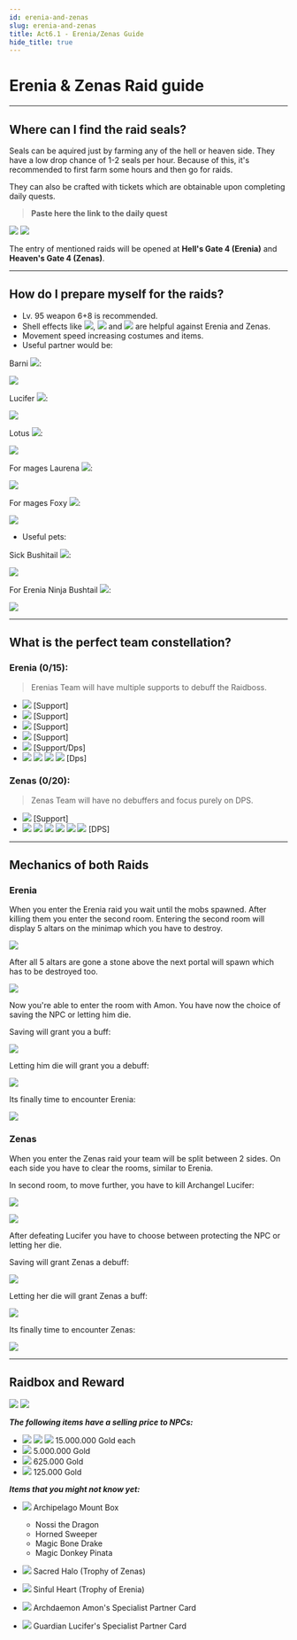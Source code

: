 ```yaml
---
id: erenia-and-zenas
slug: erenia-and-zenas
title: Act6.1 - Erenia/Zenas Guide
hide_title: true
---
```


# Erenia & Zenas Raid guide

---

## Where can I find the raid seals?

Seals can be aquired just by farming any of the hell or heaven side. They have a low drop chance of 1-2 seals per hour.
Because of this, it's recommended to first farm some hours and then go for raids.

They can also be crafted with tickets which are obtainable upon completing daily quests.
>**Paste here the link to the daily quest**

![](https://i.imgur.com/VXCmboW.png) ![](https://i.imgur.com/uxubG5V.png)


The entry of mentioned raids will be opened at **Hell's Gate 4 (Erenia)** and **Heaven's Gate 4 (Zenas)**.

____

## How do I prepare myself for the raids?

* Lv. 95 weapon 6+8 is recommended.
* Shell effects like ![](https://i.imgur.com/i3ilfYF.png), ![](https://i.imgur.com/hFthVXB.png)
 and ![](https://i.imgur.com/nsEE7bi.png) are helpful against Erenia and Zenas.
* Movement speed increasing costumes and items.
* Useful partner would be:

Barni ![](https://i.imgur.com/kaLCA0v.png):

![](https://i.imgur.com/oe4NC05.png)

Lucifer ![](https://i.imgur.com/FLxHsNM.png):

![](https://i.imgur.com/mz3g40X.png)

Lotus ![](https://i.imgur.com/pXMTq20.png):

![](https://i.imgur.com/uoFvJL0.png)

For mages Laurena ![](https://i.imgur.com/54pUrO2.png):

![](https://i.imgur.com/ADJd3ZZ.png)

For mages Foxy ![](https://i.imgur.com/ZJnF1eO.png):

![](https://i.imgur.com/uC5QQHr.png)

* Useful pets:

Sick Bushitail ![](https://i.imgur.com/4aQRBgL.png):

![](https://i.imgur.com/kZzSEue.png)

For Erenia Ninja Bushtail ![](https://i.imgur.com/GMkpz04.png):

![](https://i.imgur.com/3KHfEXQ.png)

____

## What is the perfect team constellation?

### Erenia (0/15):
> Erenias Team will have multiple supports to debuff the Raidboss.
- ![](https://cdn.olympusgg.com/images/911.png) [Support]
- ![](https://cdn.olympusgg.com/images/914.png) [Support]
- ![](https://cdn.olympusgg.com/images/910.png) [Support]
- ![](https://cdn.olympusgg.com/images/906.png) [Support]
- ![](https://cdn.olympusgg.com/images/909.png) [Support/Dps]
- ![](https://cdn.olympusgg.com/images/912.png)  ![](https://cdn.olympusgg.com/images/2706.png) ![](https://cdn.olympusgg.com/images/2708.png) ![](https://cdn.olympusgg.com/images/2707.png)  [Dps]


### Zenas (0/20):
> Zenas Team will have no debuffers and focus purely on DPS.
- ![](https://cdn.olympusgg.com/images/906.png) [Support]
-  ![](https://cdn.olympusgg.com/images/910.png) ![](https://cdn.olympusgg.com/images/2654.png) ![](https://cdn.olympusgg.com/images/904.png) ![](https://cdn.olympusgg.com/images/2655.png) ![](https://cdn.olympusgg.com/images/914.png) ![](https://cdn.olympusgg.com/images/2656.png) [DPS]

____

## Mechanics of both Raids

### Erenia
When you enter the Erenia raid you wait until the mobs spawned. After killing them you enter the second room.
Entering the second room will display 5 altars on the minimap which you have to destroy.

![](https://cdn.discordapp.com/attachments/649449553640292384/932684176161927228/unknown.png)

After all 5 altars are gone a stone above the next portal will spawn which has to be destroyed too.

![](https://cdn.discordapp.com/attachments/649449553640292384/932685900482220062/unknown.png)

Now you're able to enter the room with Amon. You have now the choice of saving the NPC or letting him die.

Saving will grant you a buff:

![](https://i.imgur.com/JgmGVg9.png)

Letting him die will grant you a debuff:

![](https://i.imgur.com/D6940we.png)

Its finally time to encounter Erenia:

![](https://i.imgur.com/0miQjaL.png)

### Zenas
When you enter the Zenas raid your team will be split between 2 sides. On each side you have to clear the rooms, similar to Erenia.

In second room, to move further, you have to kill Archangel Lucifer:

![](https://i.imgur.com/tSY48op.png)

![](https://i.imgur.com/EYPsa4n.png)

After defeating Lucifer you have to choose between protecting the NPC or letting her die.

Saving will grant Zenas a debuff:

![](https://i.imgur.com/FnXhMUc.png)

Letting her die will grant Zenas a buff:

![](https://i.imgur.com/K2gtzCK.png)

Its finally time to encounter Zenas:

![](https://i.imgur.com/p2ujihN.png)

____

## Raidbox and Reward

![](https://i.imgur.com/Yru4U98.png) ![](https://i.imgur.com/ePeWAxw.png)

***The following items have a selling price to NPCs:***

- ![](https://i.imgur.com/4pFCQ3q.png) ![](https://i.imgur.com/P5z3gSa.png) ![](https://i.imgur.com/LSndDdV.png) 15.000.000 Gold each
- ![](https://i.imgur.com/CxS7wvi.png) 5.000.000 Gold
- ![](https://i.imgur.com/xY7s1mm.png) 625.000 Gold
- ![](https://i.imgur.com/9fdvIB3.png) 125.000 Gold

***Items that you might not know yet:***

- ![](https://i.imgur.com/pq1jD5D.png) Archipelago Mount Box
    - Nossi the Dragon
    - Horned Sweeper
    - Magic Bone Drake
    - Magic Donkey Pinata

- ![](https://i.imgur.com/F9qKuMI.png) Sacred Halo (Trophy of Zenas)
- ![](https://i.imgur.com/af4W5vO.png) Sinful Heart (Trophy of Erenia)
- ![](https://i.imgur.com/U64w6ew.png) Archdaemon Amon's Specialist Partner Card
- ![](https://i.imgur.com/3aX6UKl.png) Guardian Lucifer's Specialist Partner Card

